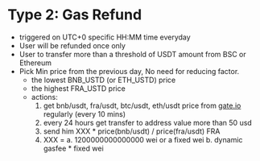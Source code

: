 # Type 2: Gas Refund

- triggered on UTC+0 specific HH:MM time everyday
- User will be refunded once only
- User to transfer more than a threshold of USDT amount from BSC or Ethereum
- Pick Min price from the previous day, No need for reducing factor.
    - the lowest BNB_USTD (or ETH_USTD) price
    - the highest FRA_USTD price
    - actions:
        1. get bnb/usdt, fra/usdt, btc/usdt, eth/usdt price from [gate.io](http://gate.io/) regularly (every 10 mins)
        2. every 24 hours get transfer to address value more than 50 usd
        3. send him XXX * price(bnb/usdt) / price(fra/usdt) FRA
        4. XXX = 
			a. 1200000000000000 wei or a fixed wei
			b. dynamic gasfee * fixed wei
